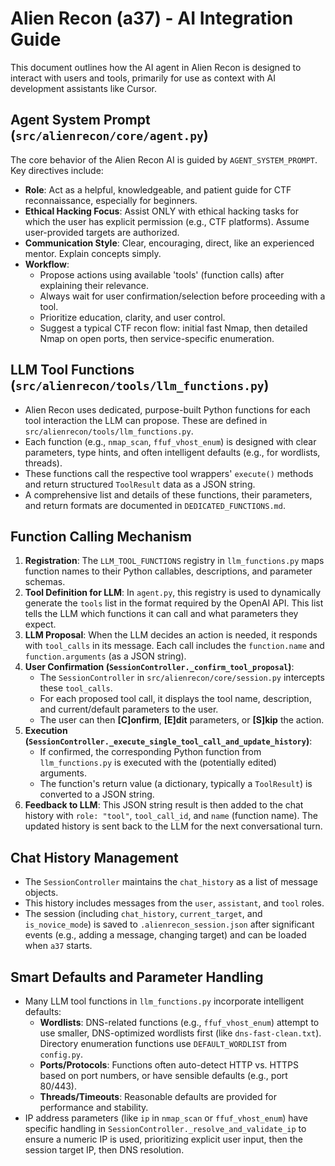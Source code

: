 # Alien Recon (a37) - AI Integration Guide

This document outlines how the AI agent in Alien Recon is designed to interact with users and tools, primarily for use as context with AI development assistants like Cursor.

## Agent System Prompt (`src/alienrecon/core/agent.py`)
The core behavior of the Alien Recon AI is guided by `AGENT_SYSTEM_PROMPT`. Key directives include:
-   **Role**: Act as a helpful, knowledgeable, and patient guide for CTF reconnaissance, especially for beginners.
-   **Ethical Hacking Focus**: Assist ONLY with ethical hacking tasks for which the user has explicit permission (e.g., CTF platforms). Assume user-provided targets are authorized.
-   **Communication Style**: Clear, encouraging, direct, like an experienced mentor. Explain concepts simply.
-   **Workflow**:
    -   Propose actions using available 'tools' (function calls) after explaining their relevance.
    -   Always wait for user confirmation/selection before proceeding with a tool.
    -   Prioritize education, clarity, and user control.
    -   Suggest a typical CTF recon flow: initial fast Nmap, then detailed Nmap on open ports, then service-specific enumeration.

## LLM Tool Functions (`src/alienrecon/tools/llm_functions.py`)
-   Alien Recon uses dedicated, purpose-built Python functions for each tool interaction the LLM can propose. These are defined in `src/alienrecon/tools/llm_functions.py`.
-   Each function (e.g., `nmap_scan`, `ffuf_vhost_enum`) is designed with clear parameters, type hints, and often intelligent defaults (e.g., for wordlists, threads).
-   These functions call the respective tool wrappers' `execute()` methods and return structured `ToolResult` data as a JSON string.
-   A comprehensive list and details of these functions, their parameters, and return formats are documented in `DEDICATED_FUNCTIONS.md`.

## Function Calling Mechanism
1.  **Registration**: The `LLM_TOOL_FUNCTIONS` registry in `llm_functions.py` maps function names to their Python callables, descriptions, and parameter schemas.
2.  **Tool Definition for LLM**: In `agent.py`, this registry is used to dynamically generate the `tools` list in the format required by the OpenAI API. This list tells the LLM which functions it can call and what parameters they expect.
3.  **LLM Proposal**: When the LLM decides an action is needed, it responds with `tool_calls` in its message. Each call includes the `function.name` and `function.arguments` (as a JSON string).
4.  **User Confirmation (`SessionController._confirm_tool_proposal`)**:
    -   The `SessionController` in `src/alienrecon/core/session.py` intercepts these `tool_calls`.
    -   For each proposed tool call, it displays the tool name, description, and current/default parameters to the user.
    -   The user can then **[C]onfirm**, **[E]dit** parameters, or **[S]kip** the action.
5.  **Execution (`SessionController._execute_single_tool_call_and_update_history`)**:
    -   If confirmed, the corresponding Python function from `llm_functions.py` is executed with the (potentially edited) arguments.
    -   The function's return value (a dictionary, typically a `ToolResult`) is converted to a JSON string.
6.  **Feedback to LLM**: This JSON string result is then added to the chat history with `role: "tool"`, `tool_call_id`, and `name` (function name). The updated history is sent back to the LLM for the next conversational turn.

## Chat History Management
-   The `SessionController` maintains the `chat_history` as a list of message objects.
-   This history includes messages from the `user`, `assistant`, and `tool` roles.
-   The session (including `chat_history`, `current_target`, and `is_novice_mode`) is saved to `.alienrecon_session.json` after significant events (e.g., adding a message, changing target) and can be loaded when `a37` starts.

## Smart Defaults and Parameter Handling
-   Many LLM tool functions in `llm_functions.py` incorporate intelligent defaults:
    -   **Wordlists**: DNS-related functions (e.g., `ffuf_vhost_enum`) attempt to use smaller, DNS-optimized wordlists first (like `dns-fast-clean.txt`). Directory enumeration functions use `DEFAULT_WORDLIST` from `config.py`.
    -   **Ports/Protocols**: Functions often auto-detect HTTP vs. HTTPS based on port numbers, or have sensible defaults (e.g., port 80/443).
    -   **Threads/Timeouts**: Reasonable defaults are provided for performance and stability.
-   IP address parameters (like `ip` in `nmap_scan` or `ffuf_vhost_enum`) have specific handling in `SessionController._resolve_and_validate_ip` to ensure a numeric IP is used, prioritizing explicit user input, then the session target IP, then DNS resolution.
